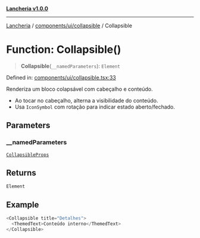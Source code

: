 [**Lancheria v1.0.0**](../../../../README.md)

***

[Lancheria](../../../../README.md) / [components/ui/collapsible](../README.md) / Collapsible

# Function: Collapsible()

> **Collapsible**(`__namedParameters`): `Element`

Defined in: [components/ui/collapsible.tsx:33](https://github.com/eudavidreis-odev/lancheria/blob/documentacao_inicial/components/ui/collapsible.tsx#L33)

Renderiza um bloco colapsável com cabeçalho e conteúdo.

- Ao tocar no cabeçalho, alterna a visibilidade do conteúdo.
- Usa `IconSymbol` com rotação para indicar estado aberto/fechado.

## Parameters

### \_\_namedParameters

[`CollapsibleProps`](../type-aliases/CollapsibleProps.md)

## Returns

`Element`

## Example

```ts
<Collapsible title="Detalhes">
  <ThemedText>Conteúdo interno</ThemedText>
</Collapsible>
```
